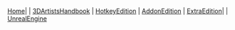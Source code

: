 [Home](https://github.com/Epicrex/AnatomyForArtists/wiki)|
| [3DArtistsHandbook](https://github.com/Epicrex/3DArtistsHandbook/wiki/)
| [HotkeyEdition](https://github.com/Epicrex/3DArtistsHandbookHotkeyEdition/wiki)
| [AddonEdition](https://github.com/Epicrex/3DArtistsHandbookAddonEdition/wiki)
| [ExtraEdition](https://github.com/Epicrex/3DArtistsHandbookExtraEdition/wiki)|
| [UnrealEngine](https://github.com/Epicrex/UnrealEngine/wiki)